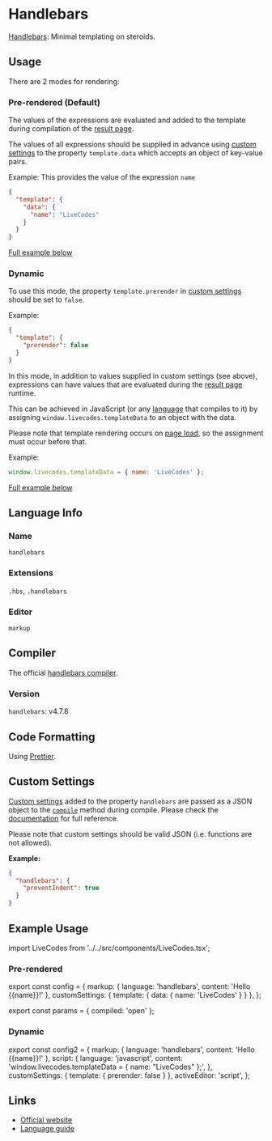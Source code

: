 # Handlebars

[Handlebars](https://handlebarsjs.com/): Minimal templating on steroids.

## Usage

There are 2 modes for rendering:

### Pre-rendered (Default)

The values of the expressions are evaluated and added to the template during compilation of the [result page](../features/result.html.md).

The values of all expressions should be supplied in advance using [custom settings](../advanced/custom-settings.html.md) to the property `template.data` which accepts an object of key-value pairs.

Example: This provides the value of the expression `name`

```json title="Custom Settings"
{
  "template": {
    "data": {
      "name": "LiveCodes"
    }
  }
}
```

[Full example below](#pre-rendered)

### Dynamic

To use this mode, the property `template.prerender` in [custom settings](../advanced/custom-settings.html.md) should be set to `false`.

Example:

```json title="Custom Settings"
{
  "template": {
    "prerender": false
  }
}
```

In this mode, in addition to values supplied in custom settings (see above), expressions can have values that are evaluated during the [result page](../features/result.html.md) runtime.

This can be achieved in JavaScript (or any [language](../languages/index.html.md) that compiles to it) by assigning `window.livecodes.templateData` to an object with the data.

Please note that template rendering occurs on [page load](https://developer.mozilla.org/en-US/docs/Web/API/Window/load_event), so the assignment must occur before that.

Example:

```js title="Script Editor (JS)"
window.livecodes.templateData = { name: 'LiveCodes' };
```

[Full example below](#dynamic-1)

## Language Info

### Name

`handlebars`

### Extensions

`.hbs`, `.handlebars`

### Editor

`markup`

## Compiler

The official [handlebars compiler](https://www.npmjs.com/package/handlebars).

### Version

`handlebars`: v4.7.8

## Code Formatting

Using [Prettier](https://prettier.io/).

## Custom Settings

[Custom settings](../advanced/custom-settings.html.md) added to the property `handlebars` are passed as a JSON object to the [`compile`](https://handlebarsjs.com/api-reference/compilation.html#handlebars-compile-template-options) method during compile. Please check the [documentation](https://handlebarsjs.com/api-reference/compilation.html#handlebars-compile-template-options) for full reference.

Please note that custom settings should be valid JSON (i.e. functions are not allowed).

**Example:**

```json title="Custom Settings"
{
  "handlebars": {
    "preventIndent": true
  }
}
```

## Example Usage

import LiveCodes from '../../src/components/LiveCodes.tsx';

### Pre-rendered

export const config = {
  markup: { language: 'handlebars', content: 'Hello {{name}}!' },
  customSettings: { template: { data: { name: 'LiveCodes' } } },
};

export const params = { compiled: 'open' };

<LiveCodes config={config} params={params}></LiveCodes>

### Dynamic

export const config2 = {
  markup: { language: 'handlebars', content: 'Hello {{name}}!' },
  script: {
    language: 'javascript',
    content: 'window.livecodes.templateData = { name: "LiveCodes" };',
  },
  customSettings: { template: { prerender: false } },
  activeEditor: 'script',
};

<LiveCodes config={config2}></LiveCodes>

## Links

- [Official website](https://handlebarsjs.com/)
- [Language guide](https://handlebarsjs.com/guide/)